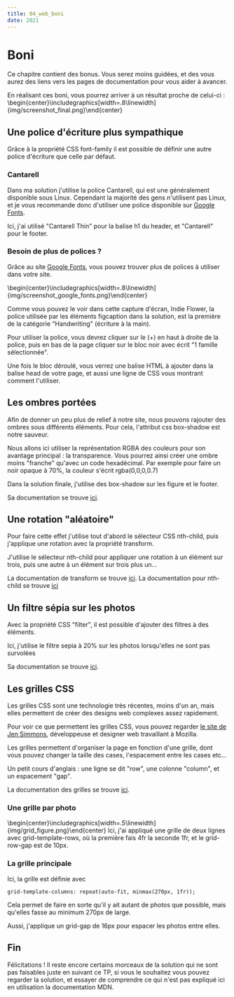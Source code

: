 ```yaml
---
title: 04_web_boni
date: 2021
---
```


# Boni
Ce chapitre contient des bonus. Vous serez moins guidées, et des vous aurez des
liens vers les pages de documentation pour vous aider à avancer.

En réalisant ces boni, vous pourrez arriver à un résultat proche de celui-ci :
\begin{center}\includegraphics[width=.8\linewidth]{img/screenshot_final.png}\end{center}

## Une police d'écriture plus sympathique
Grâce à la propriété CSS font-family il est possible de définir une autre police
d'écriture que celle par défaut.

### Cantarell
Dans ma solution j'utilise la police Cantarell, qui est une généralement
disponible sous Linux. Cependant la majorité des gens n'utilisent pas Linux, et
je vous recommande donc d'utiliser une police disponible sur [Google Fonts](https://fonts.google.com).

Ici, j'ai utilisé "Cantarell Thin" pour la balise h1 du header, et "Cantarell"
pour le footer.

### Besoin de plus de polices ?
Grâce au site [Google Fonts](https://fonts.google.com), vous pouvez trouver
plus de polices à utiliser dans votre site.

\begin{center}\includegraphics[width=.8\linewidth]{img/screenshot_google_fonts.png}\end{center}

Comme vous pouvez le voir dans cette capture d'écran, Indie Flower, la police
utilisée par les éléments figcaption dans la solution, est la première de la
catégorie "Handwriting" (écriture à la main).

Pour utiliser la police, vous devrez cliquer sur le (+) en haut à droite de la
police, puis en bas de la page cliquer sur le bloc noir avec écrit
"1 famille sélectionnée".

Une fois le bloc déroulé, vous verrez une balise HTML à ajouter dans la balise
head de votre page, et aussi une ligne de CSS vous montrant comment l'utiliser.

## Les ombres portées
Afin de donner un peu plus de relief à notre site, nous pouvons rajouter des
ombres sous différents éléments. Pour cela, l'attribut css box-shadow est notre
sauveur.

Nous allons ici utiliser la représentation RGBA des couleurs pour son avantage
principal : la transparence. Vous pourrez ainsi créer une ombre moins "franche"
qu'avec un code hexadécimal. Par exemple pour faire un noir opaque à 70\%, la
couleur s'écrit rgba(0,0,0,0.7)


Dans la solution finale, j'utilise des box-shadow sur les figure et le footer.

Sa documentation se trouve [ici](https://developer.mozilla.org/fr/docs/Web/CSS/box-shadow).

## Une rotation "aléatoire"
Pour faire cette effet j'utilise tout d'abord le sélecteur CSS nth-child, puis
j'applique une rotation avec la propriété transform.

J'utilise le sélecteur nth-child pour appliquer une rotation à un élément sur
trois, puis une autre à un élément sur trois plus un...

La documentation de transform se trouve [ici](https://developer.mozilla.org/fr/docs/Web/CSS/transform).
La documentation pour nth-child se trouve [ici](https://developer.mozilla.org/fr/docs/Web/CSS/:nth-child)

## Un filtre sépia sur  les photos
Avec la propriété CSS "filter", il est possible d'ajouter des filtres à des
éléments.

Ici, j'utilise le filtre sepia à 20\% sur les photos lorsqu'elles ne
sont pas survolées

Sa documentation se trouve [ici](https://developer.mozilla.org/fr/docs/Web/CSS/filter#sepia%28%29_2).

## Les grilles CSS
Les grilles CSS sont une technologie très récentes, moins d'un an, mais elles
permettent de créer des designs web complexes assez rapidement.

Pour voir ce que permettent les grilles CSS, vous pouvez regarder
[le site de Jen Simmons](https://labs.jensimmons.com/), développeuse et
designer web travaillant à Mozilla.

Les grilles permettent d'organiser la page en fonction d'une grille, dont vous
pouvez changer la taille des cases, l'espacement entre les cases etc...

Un petit cours d'anglais : une ligne se dit "row", une colonne "column", et un
espacement "gap".

La documentation des grilles se trouve [ici](https://developer.mozilla.org/fr/docs/Web/CSS/CSS_Grid_Layout#CSS).

### Une grille par photo
\begin{center}\includegraphics[width=.5\linewidth]{img/grid_figure.png}\end{center}
Ici, j'ai appliqué une grille de deux lignes avec grid-template-rows, où la
première fais 4fr la seconde 1fr, et le grid-row-gap est de 10px.

### La grille principale
Ici, la grille est définie avec
``` {.css}
grid-template-columns: repeat(auto-fit, minmax(270px, 1fr));
```
Cela permet de faire en sorte qu'il y ait autant de photos que possible, mais
qu'elles fasse au minimum 270px de large.

Aussi, j'applique un grid-gap de 16px pour espacer les photos entre elles.

## Fin
Félicitations ! Il reste encore certains morceaux de la solution qui ne sont pas
faisables juste en suivant ce TP, si vous le souhaitez vous pouvez regarder la
solution, et essayer de comprendre ce qui n'est pas expliqué ici en utilisation
la documentation MDN.
